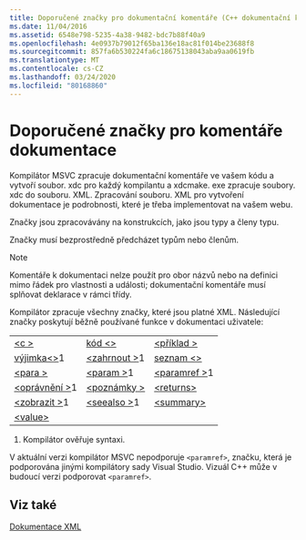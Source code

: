 ```yaml
---
title: Doporučené značky pro dokumentační komentáře (C++ dokumentační komentáře)
ms.date: 11/04/2016
ms.assetid: 6548e798-5235-4a38-9482-bdc7b88f40a9
ms.openlocfilehash: 4e0937b79012f65ba136e18ac81f014be23688f8
ms.sourcegitcommit: 857fa6b530224fa6c18675138043aba9aa0619fb
ms.translationtype: MT
ms.contentlocale: cs-CZ
ms.lasthandoff: 03/24/2020
ms.locfileid: "80168860"
---
```

# <a name="recommended-tags-for-documentation-comments"></a>Doporučené značky pro komentáře dokumentace

Kompilátor MSVC zpracuje dokumentační komentáře ve vašem kódu a vytvoří soubor. xdc pro každý kompilantu a xdcmake. exe zpracuje soubory. xdc do souboru. XML. Zpracování souboru. XML pro vytvoření dokumentace je podrobnosti, které je třeba implementovat na vašem webu.

Značky jsou zpracovávány na konstrukcích, jako jsou typy a členy typu.

Značky musí bezprostředně předcházet typům nebo členům.

> [!NOTE]
>  Komentáře k dokumentaci nelze použít pro obor názvů nebo na definici mimo řádek pro vlastnosti a události; dokumentační komentáře musí splňovat deklarace v rámci třídy.

Kompilátor zpracuje všechny značky, které jsou platné XML. Následující značky poskytují běžně používané funkce v dokumentaci uživatele:

||||
|-|-|-|
|[\<c >](c-visual-cpp.md)|[kód \<>](code-visual-cpp.md)|[\<příklad >](example-visual-cpp.md)|
|[výjimka\<>](exception-visual-cpp.md)1|[\<zahrnout >](include-visual-cpp.md)1|[seznam \<>](list-visual-cpp.md)|
|[\<para >](para-visual-cpp.md)|[\<param >](param-visual-cpp.md)1|[\<paramref >](paramref-visual-cpp.md)1|
|[\<oprávnění >](permission-visual-cpp.md)1|[\<poznámky >](remarks-visual-cpp.md)|[\<returns>](returns-visual-cpp.md)|
|[\<zobrazit >](see-visual-cpp.md)1|[\<seealso >](seealso-visual-cpp.md)1|[\<summary>](summary-visual-cpp.md)|
|[\<value>](value-visual-cpp.md)|||

1. Kompilátor ověřuje syntaxi.

V aktuální verzi kompilátor MSVC nepodporuje `<paramref>`, značku, která je podporována jinými kompilátory sady Visual Studio. Vizuál C++ může v budoucí verzi podporovat `<paramref>`.

## <a name="see-also"></a>Viz také

[Dokumentace XML](xml-documentation-visual-cpp.md)
